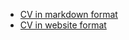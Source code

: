 * [CV in markdown format](https://yusivacova.github.io/rsschool-cv-stage0/cv "My CV")
* [CV in website format](https://yusivacova.github.io/rsschool-cv-stage0/ "My CV website")
